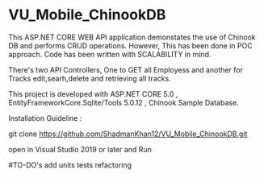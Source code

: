 # VU_Mobile_ChinookDB

This ASP.NET CORE WEB API application demonstates the use of Chinook DB and performs CRUD operations.
However, This has been done in POC approach. Code has been written with SCALABILITY in mind. 

There's two API Controllers, One to GET all Employess and another for Tracks edit,searh,delete and retrieving all tracks. 

This project is developed with ASP.NET CORE 5.0 , EntityFrameworkCore.Sqlite/Tools 5.0.12 , Chinook Sample Database. 

Installation Guideline : 

git clone https://github.com/ShadmanKhan12/VU_Mobile_ChinookDB.git

open in Visual Studio 2019 or later and Run


#TO-DO's 
add units tests
refactoring
